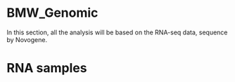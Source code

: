 # BMW_Genomic


In this section, all the analysis will be based on the RNA-seq data, sequence by Novogene.


# RNA samples 


